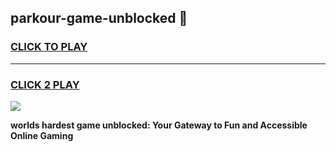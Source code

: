 
## parkour-game-unblocked 👋
<h3>
<a href="https://premium.freeplayer.one?title=parkour-game-unblocked&ref=14F">CLICK TO PLAY</a></h3>
<hr>

<h3>
<a href="https://premium.freeplayer.one?title=parkour-game-unblocked&ref=14F">CLICK 2 PLAY</a>
  
</h3>

<a href="https://premium.freeplayer.one?title=parkour-game-unblocked&ref=12F/"><img src="https://clearcache.store/games.png"></a>


**worlds hardest game unblocked: Your Gateway to Fun and Accessible Online Gaming**
